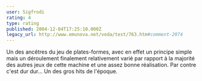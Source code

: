 ```yaml
---
user: Sigfrodi
rating: 4
type: rating
published: 2004-12-04T17:25:10.000Z
legacy_url: http://www.emunova.net/veda/test/763.htm#comment-2074
---
```

Un des ancêtres du jeu de plates-formes, avec en effet un principe simple mais un déroulement finalement relativement varié par rapport à la majorité des autres jeux de cette machine et une assez bonne réalisation. Par contre c'est dur dur... Un des gros hits de l'époque.
